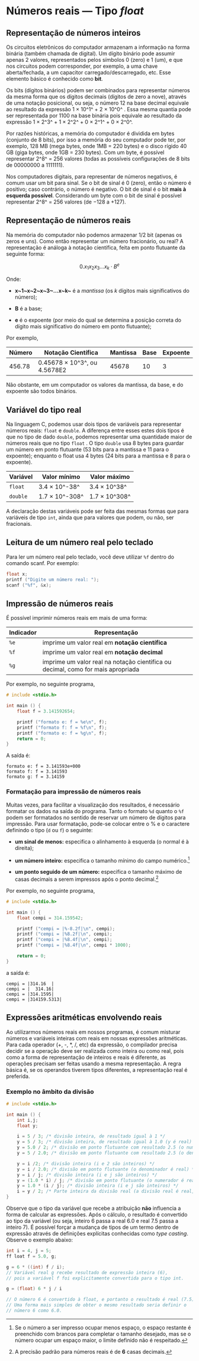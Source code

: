 # Números reais — Tipo *float*

## Representação de números inteiros

Os circuitos eletrônicos do computador armazenam a informação na forma binária (também chamada de digital). Um dı́gito binário pode assumir apenas 2 valores, representados pelos sı́mbolos 0 (zero) e 1 (um), e que nos circuitos podem corresponder, por exemplo, a uma chave aberta/fechada, a um capacitor carregado/descarregado, etc. Esse elemento básico é conhecido como **bit**.

Os bits (dı́gitos binários) podem ser combinados para representar números da mesma forma que os dı́gitos decimais (dı́gitos de zero a nove), através de uma notação posicional, ou seja, o número 12 na base decimal equivale ao resultado da expressão 1 × 10^1^ + 2 × 10^0^ . Essa mesma quantia pode ser representada por 1100 na base binária pois equivale ao resultado da expressão 1 × 2^3^ + 1 × 2^2^ + 0 × 2^1^ + 0 × 2^0^.

Por razões históricas, a memória do computador é dividida em bytes (conjunto de 8 bits), por isso a memória do seu computador pode ter, por exemplo, 128 MB (mega bytes, onde 1MB = 220 bytes) e o disco rígido 40 GB (giga bytes, onde 1GB = 230 bytes). Com um byte, é possı́vel representar 2^8^ = 256 valores (todas as possíveis configurações de 8 bits de 00000000 a 1111111).

Nos computadores digitais, para representar de números negativos, é comum usar um bit para sinal. Se o bit de sinal é 0 (zero), então o número é positivo; caso contrário, o número é negativo. O bit de sinal é o bit **mais à esquerda possı́vel**. Considerando um byte com o bit de sinal é possı́vel representar 2^8^ = 256 valores (de −128 a +127).

## Representação de números reais

Na memória do computador não podemos armazenar 1/2 bit (apenas os zeros e uns). Como então representar um número fracionário, ou real? A representação é análoga à notação científica, feita em ponto flutuante da seguinte forma:

$$
0.x_1x_2x_3\dots x_k \cdot B^e
$$

Onde:

- **x~1~x~2~x~3~...x~k~** é a *mantissa* (os *k* dígitos mais significativos do número);

- **B** é a base; 

- **e** é o expoente (por meio do qual se determina a posição correta do dı́gito mais significativo do número em ponto flutuante);

Por exemplo,

| Número | Notação Científica           | Mantissa | Base | Expoente |
| ------ | ---------------------------- | -------- | ---- | -------- |
| 456.78 | 0.45678 × 10^3^, ou 4.5678E2 | 45678    | 10   | 3        |

Não obstante, em um computador os valores da mantissa, da base, e do expoente são todos binários.

## Variável do tipo real

Na linguagem C, podemos usar dois tipos de variáveis para representar números reais: `float` e `double`. A diferença entre esses estes dois tipos é que no tipo de dado `double`, podemos representar uma quantidade maior de números reais que no tipo `float` . O tipo `double` usa 8 bytes para guardar um número em ponto flutuante (53 bits para a mantissa e 11 para o expoente); enquanto o float usa 4 bytes (24 bits para a mantissa e 8 para o expoente).

| Variável | Valor mínimo   | Valor máximo  |
| -------- | -------------- | ------------- |
| `float`  | 3.4 × 10^-38^  | 3.4 × 10^38^  |
| `double` | 1.7 × 10^-308^ | 1.7 × 10^308^ |

A declaração destas variáveis pode ser feita das mesmas formas que para variáveis de tipo `int`, ainda que para valores que podem, ou não, ser fracionais.

## Leitura de um número real pelo teclado

Para ler um número real pelo teclado, você deve utilizar `%f` dentro do comando scanf. Por exemplo:

```c
float x;
printf ("Digite um número real: ");
scanf ("%f", &x);
```

## Impressão de números reais

É possível imprimir números reais em mais de uma forma:

| Indicador | Representação                                                                    |
| --------- | -------------------------------------------------------------------------------- |
| `%e`      | imprime um valor real em **notação científica**                                  |
| `%f`      | imprime um valor real em **notação decimal**                                     |
| `%g`      | imprime um valor real na notação cientifica ou decimal, como for mais apropriada |

Por exemplo, no seguinte programa,

```c
# include <stdio.h>

int main () {
    float f = 3.141592654;

    printf ("formato e: f = %e\n", f);
    printf ("formato f: f = %f\n", f);
    printf ("formato e: f = %g\n", f);
    return = 0;
}
```

A saída é:

```
formato e: f = 3.141593e+000
formato f: f = 3.141593
formato g: f = 3.14159
```

### Formatação para impressão de números reais

Muitas vezes, para facilitar a visualização dos resultados, é necessário formatar os dados na saı́da do programa. Tanto o formato `%d` quanto o `%f` podem ser formatados no sentido de reservar um número de dı́gitos para impressão. Para usar formatação, pode-se colocar entre o % e o caractere definindo o tipo (`d` ou `f`) o seguinte:

- **um sinal de menos:** especifica o alinhamento à esquerda (o normal é à direita);

- **um número inteiro:** especifica o tamanho mínimo do campo numérico.[^1]

- **um ponto seguido de um número:** especifica o tamanho máximo de casas decimais a serem impressos após o ponto decimal.[^2]

Por exemplo, no seguinte programa,

```c
# include <stdio.h>

int main () {
    float cempi = 314.159542;

    printf ("cempi = |%-8.2f|\n", cempi);
    printf ("cempi = |%8.2f|\n", cempi);
    printf ("cempi = |%8.4f|\n", cempi);
    printf ("cempi = |%8.4f|\n", cempi * 1000);

    return = 0;
}
```

a saída é:

```
cempi = |314.16  |
cempi = |  314.16|
cempi = |314.1595|
cempi = |314159.5313|
```

## Expressões aritméticas envolvendo reais

Ao utilizarmos números reais em nossos programas, é comum misturar números e variáveis inteiras com reais em nossas expressões aritméticas. Para cada operador (+, -, *, /, etc) da expressão, o compilador precisa decidir se a operação deve ser realizada como inteira ou como real, pois como a forma de representação de inteiros e reais é diferente, as operações precisam ser feitas usando a mesma representação. A regra básica é, se os operandos tiverem tipos diferentes, a representação real é preferida.

### Exemplo no âmbito da divisão

```c
# include <stdio.h>

int main () {
    int i,j;
    float y;

    i = 5 / 3; /* divisão inteira, de resultado igual à 1 */
    y = 5 / 3; /* divisão inteira, de resultado igual à 1.0 (y é real) */
    y = 5.0 / 2; /* divisão em ponto flutuante com resultado 2.5 (o numerador é real) */
    y = 5 / 2.0; /* divisão em ponto flutuante com resultado 2.5 (o denominador é real) */

    y = i /2; /* divisão inteira (i e 2 são inteiros) */
    y = i / 2.0; /* divisão em ponto flutuante (o denominador é real) */
    y = i / j; /* divisão inteira (i e j são inteiros) */
    y = (1.0 * i) / j; /* divisão em ponto flutuante (o numerador é real) */
    y = 1.0 * (i / j); /* divisão inteira (i e j são inteiros) */
    i = y / 2; /* Parte inteira da divisão real (a divisão real é real, mas i é inteiro) */
}
```

Observe que o tipo da variável que recebe a atribuição **não** influencia a forma de calcular as expressões. Após o cálculo, o resultado é convertido ao tipo da  variável (ou seja, inteiro 6 passa a real 6.0 e real 7.5 passa a inteiro 7). É possı́vel forçar a mudança de tipos de um termo dentro de expressão através de definições explícitas conhecidas como *type casting*. Observe o exemplo abaixo:

```c
int i = 4, j = 5;
ff loat f = 5.0, g;

g = 6 * ((int) f / i);
// Variável real g recebe resultado de expressão inteira (6),
// pois a variável f foi explicitamente convertida para o tipo int.

g = (float) 6 * j / i

// O número 6 é convertido à float, e portanto o resultado é real (7.5).
// Uma forma mais simples de obter o mesmo resultado seria definir o
// número 6 como 6.0.
```

[^1]: Se o número a ser impresso ocupar menos espaço, o espaço restante é preenchido com brancos para completar o tamanho desejado, mas se o número ocupar um espaço maior, o limite definido não é respeitado.

[^2]: A precisão padrão para números reais é de **6** casas decimais.